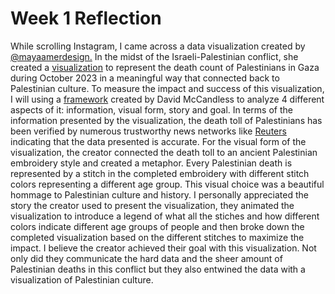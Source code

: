 <h1>Week 1 Reflection</h1>
<p>While scrolling Instagram, I came across a data visualization created by <a href="https://www.instagram.com/mayaamerdesign/?g=5">@mayaamerdesign.</a> In the midst of the Israeli-Palestinian conflict, she created a <a href="https://www.instagram.com/reel/CzEtvjKMBg8/?igsh=bDh3aTl5ODMzMmJw">visualization</a> to represent the death count of Palestinians in Gaza during October 2023 in a meaningful way that connected back to Palestinian culture. To measure the impact and success of this visualization, I will using a <a href="https://informationisbeautiful.net/visualizations/what-makes-a-good-data-visualization/">framework</a> created by David McCandless to analyze 4 different aspects of it: information, visual form, story and goal. In terms of the information presented by the visualization, the death toll of Palestinians has been verified by numerous trustworthy news networks like <a href="https://www.reuters.com/world/middle-east/how-many-palestinians-have-died-gaza-war-how-will-counting-continue-2023-12-06/">Reuters</a> indicating that the data presented is accurate. For the visual form of the visualization, the creator connected the death toll to an ancient Palestinian embroidery style and created a metaphor. Every Palestinian death is represented by a stitch in the completed embroidery with different stitch colors representing a different age group. This visual choice was a beautiful hommage to Palestinian culture and history. I personally appreciated the story the creator used to present the visualization, they animated the visualization to introduce a legend of what all the stiches and how different colors indicate different age groups of people and then broke down the completed visualization based on the different stitches to maximize the impact. I believe the creator achieved their goal with this visualization. Not only did they communicate the hard data and the sheer amount of Palestinian deaths in this conflict but they also entwined the data with a visualization of Palestinian culture.</p> 
